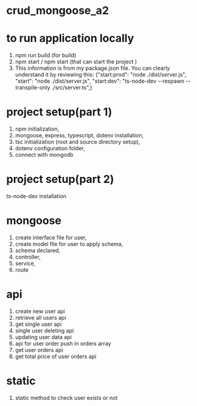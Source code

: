 # crud_mongoose_a2

# to run application locally

1. npm run build (for build)
2. npm start / npm start (that can start the project )
3. This information is from my package.json file. You can clearly understand it by reviewing this:
   {"start:prod": "node ./dist/server.js",
   "start": "node ./dist/server.js",
   "start:dev": "ts-node-dev --respawn --transpile-only ./src/server.ts",}

# project setup(part 1)

1. npm initialization,
2. mongoose, express, typescript, dotenv installation,
3. tsc initialization (root and source directory setup),
4. dotenv configuration folder,
5. connect with mongodb

# project setup(part 2)

ts-node-dev installation

# mongoose

1. create interface file for user,
2. create model file for user to apply schema,
3. schema declared,
4. controller,
5. service,
6. route

# api

1. create new user api
2. retrieve all users api
3. get single user api
4. single user deleting api
5. updating user data api
6. api for user order push in orders array
7. get user orders api
8. get total price of user orders api

# static

1. static method to check user exists or not
